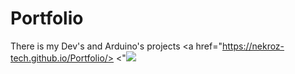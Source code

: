 # Portfolio
There is my Dev's and Arduino's projects
<a href="https://nekroz-tech.github.io/Portfolio/> <"<img src="https://github.com/Nekroz-Tech/Portfolio/blob/main/Opera%20Instant%C3%A2neo_2021-10-04_172909_nekroz-tech.github.io.png?raw=true">
</a>
